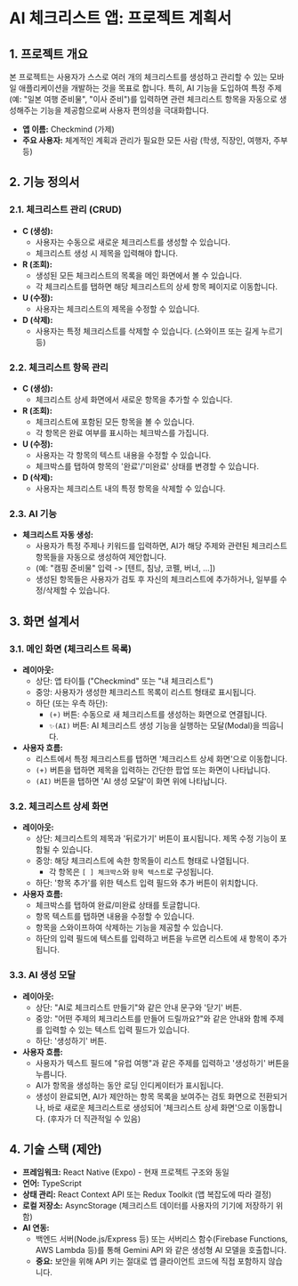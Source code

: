 # AI 체크리스트 앱: 프로젝트 계획서

## 1. 프로젝트 개요

본 프로젝트는 사용자가 스스로 여러 개의 체크리스트를 생성하고 관리할 수 있는 모바일 애플리케이션을 개발하는 것을 목표로 합니다. 특히, AI 기능을 도입하여 특정 주제(예: "일본 여행 준비물", "이사 준비")를 입력하면 관련 체크리스트 항목을 자동으로 생성해주는 기능을 제공함으로써 사용자 편의성을 극대화합니다.

- **앱 이름:** Checkmind (가제)
- **주요 사용자:** 체계적인 계획과 관리가 필요한 모든 사람 (학생, 직장인, 여행자, 주부 등)

## 2. 기능 정의서

### 2.1. 체크리스트 관리 (CRUD)

- **C (생성):**
    - 사용자는 수동으로 새로운 체크리스트를 생성할 수 있습니다.
    - 체크리스트 생성 시 제목을 입력해야 합니다.
- **R (조회):**
    - 생성된 모든 체크리스트의 목록을 메인 화면에서 볼 수 있습니다.
    - 각 체크리스트를 탭하면 해당 체크리스트의 상세 항목 페이지로 이동합니다.
- **U (수정):**
    - 사용자는 체크리스트의 제목을 수정할 수 있습니다.
- **D (삭제):**
    - 사용자는 특정 체크리스트를 삭제할 수 있습니다. (스와이프 또는 길게 누르기 등)

### 2.2. 체크리스트 항목 관리

- **C (생성):**
    - 체크리스트 상세 화면에서 새로운 항목을 추가할 수 있습니다.
- **R (조회):**
    - 체크리스트에 포함된 모든 항목을 볼 수 있습니다.
    - 각 항목은 완료 여부를 표시하는 체크박스를 가집니다.
- **U (수정):**
    - 사용자는 각 항목의 텍스트 내용을 수정할 수 있습니다.
    - 체크박스를 탭하여 항목의 '완료'/'미완료' 상태를 변경할 수 있습니다.
- **D (삭제):**
    - 사용자는 체크리스트 내의 특정 항목을 삭제할 수 있습니다.

### 2.3. AI 기능

- **체크리스트 자동 생성:**
    - 사용자가 특정 주제나 키워드를 입력하면, AI가 해당 주제와 관련된 체크리스트 항목들을 자동으로 생성하여 제안합니다.
    - (예: "캠핑 준비물" 입력 -> [텐트, 침낭, 코펠, 버너, ...])
    - 생성된 항목들은 사용자가 검토 후 자신의 체크리스트에 추가하거나, 일부를 수정/삭제할 수 있습니다.

## 3. 화면 설계서

### 3.1. 메인 화면 (체크리스트 목록)

- **레이아웃:**
    - 상단: 앱 타이틀 ("Checkmind" 또는 "내 체크리스트")
    - 중앙: 사용자가 생성한 체크리스트 목록이 리스트 형태로 표시됩니다.
    - 하단 (또는 우측 하단):
        - `(+)` 버튼: 수동으로 새 체크리스트를 생성하는 화면으로 연결됩니다.
        - `✨(AI)` 버튼: AI 체크리스트 생성 기능을 실행하는 모달(Modal)을 띄웁니다.
- **사용자 흐름:**
    - 리스트에서 특정 체크리스트를 탭하면 '체크리스트 상세 화면'으로 이동합니다.
    - `(+)` 버튼을 탭하면 제목을 입력하는 간단한 팝업 또는 화면이 나타납니다.
    - `(AI)` 버튼을 탭하면 'AI 생성 모달'이 화면 위에 나타납니다.

### 3.2. 체크리스트 상세 화면

- **레이아웃:**
    - 상단: 체크리스트의 제목과 '뒤로가기' 버튼이 표시됩니다. 제목 수정 기능이 포함될 수 있습니다.
    - 중앙: 해당 체크리스트에 속한 항목들이 리스트 형태로 나열됩니다.
        - 각 항목은 `[ ] 체크박스`와 `항목 텍스트`로 구성됩니다.
    - 하단: '항목 추가'를 위한 텍스트 입력 필드와 추가 버튼이 위치합니다.
- **사용자 흐름:**
    - 체크박스를 탭하여 완료/미완료 상태를 토글합니다.
    - 항목 텍스트를 탭하면 내용을 수정할 수 있습니다.
    - 항목을 스와이프하여 삭제하는 기능을 제공할 수 있습니다.
    - 하단의 입력 필드에 텍스트를 입력하고 버튼을 누르면 리스트에 새 항목이 추가됩니다.

### 3.3. AI 생성 모달

- **레이아웃:**
    - 상단: "AI로 체크리스트 만들기"와 같은 안내 문구와 '닫기' 버튼.
    - 중앙: "어떤 주제의 체크리스트를 만들어 드릴까요?"와 같은 안내와 함께 주제를 입력할 수 있는 텍스트 입력 필드가 있습니다.
    - 하단: '생성하기' 버튼.
- **사용자 흐름:**
    - 사용자가 텍스트 필드에 "유럽 여행"과 같은 주제를 입력하고 '생성하기' 버튼을 누릅니다.
    - AI가 항목을 생성하는 동안 로딩 인디케이터가 표시됩니다.
    - 생성이 완료되면, AI가 제안하는 항목 목록을 보여주는 검토 화면으로 전환되거나, 바로 새로운 체크리스트로 생성되어 '체크리스트 상세 화면'으로 이동합니다. (후자가 더 직관적일 수 있음)

## 4. 기술 스택 (제안)

- **프레임워크:** React Native (Expo) - 현재 프로젝트 구조와 동일
- **언어:** TypeScript
- **상태 관리:** React Context API 또는 Redux Toolkit (앱 복잡도에 따라 결정)
- **로컬 저장소:** AsyncStorage (체크리스트 데이터를 사용자의 기기에 저장하기 위함)
- **AI 연동:**
    - 백엔드 서버(Node.js/Express 등) 또는 서버리스 함수(Firebase Functions, AWS Lambda 등)를 통해 Gemini API 와 같은 생성형 AI 모델을 호출합니다.
    - **중요:** 보안을 위해 API 키는 절대로 앱 클라이언트 코드에 직접 포함하지 않습니다.
